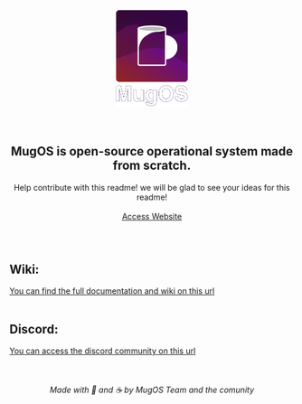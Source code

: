 <div align="center">
    <a href="https://mugos.twitchapis.org" ><img src='./assets/MugOS-Logo.png' width='130'></img><br></a>
    <a href="https://mugos.twitchapis.org" ><img src='./assets/wordMark.png' width='130'></img></a>
</div>
<br>
<br>
<div align="center">
    <h2>MugOS is open-source operational system made from scratch.</h2>
    <span>Help contribute with this readme! we will be glad to see your ideas for this readme!</span>
    <br>
    <br>
    <a href='https://mugos.twitchapis.org/'>Access Website</a>
</div>
<br>
<br>
<h1></h1>
<h2>Wiki:</h2>
<a href='https://mugos.twitchapis.org/wiki'>You can find the full documentation and wiki on this url</a>
<br/>
<br/>
<h2>Discord:</h2>
<a href='https://mugos.twitchapis.org/wiki'>You can access the discord community on this url</a>
<br/>
<br/>
<br/>
<br/>
<div align="center"><i>Made with 💜 and ☕ by MugOS Team and the comunity</i></div>